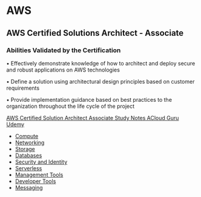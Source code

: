 
# AWS


## AWS Certified Solutions Architect - Associate

### Abilities Validated by the Certification

• Effectively demonstrate knowledge of how to architect and deploy secure and robust applications on AWS technologies

• Define a solution using architectural design principles based on customer requirements

• Provide implementation guidance based on best practices to the organization throughout the life cycle of the project


 [AWS Certified Solution Architect Associate Study Notes ACloud Guru Udemy](AwsCsa2018)


- [Compute](Compute.md)
- [Networking](Networking.md)
- [Storage](Storage.md)
- [Databases](Databases.md)
- [Security and Identity](SecurityIAM.md)
- [Serverless](Serverless.md)
- [Management Tools](ManagementTools.md)
- [Developer Tools](DeveloperTools.md)
- [Messaging](Messaging.md)

